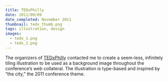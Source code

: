 ```yaml
---
title: TEDxPhilly
date: 2011/09/09
date_completed: November 2011
thumbnail: tedx_thumb.png
tags: illustration, design
images:
  - tedx_1.png
  - tedx_2.png
---
```


The organizers of <a href="http://tedxphilly.com/">TEDxPhilly</a> contacted me to create a seem-less, infinitely tiling illustration to be used as a background image throughout the conference&#8217;s web collateral. The illustration is type-based and inspired by &#8220;the city,&#8221; the 2011 conference theme.
